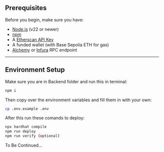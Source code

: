 ## Prerequisites

Before you begin, make sure you have:

- [Node.js](https://nodejs.org/) (v22 or newer)
- [npm](https://www.npmjs.com/)
- A [Etherscan API Key](https://etherscan.io/myapikey)
- A funded wallet (with Base Sepolia ETH for gas)
- [Alchemy](https://www.alchemy.com/) or [Infura](https://infura.io/) RPC endpoint

---

## Environment Setup
Make sure you are in Backend folder and run this in terminal:
```bash
npm i
```

Then copy over the environment variables and fill them in with your own:
```bash
cp .env.example .env
```

After this run these comands to deploy:
```bash
npx hardhat compile
npm run deploy
npm run verify (optional)
```
To Be Continued...




